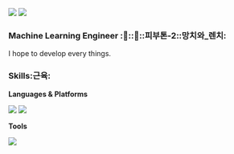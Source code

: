 <img src="https://img.shields.io/badge/Tstory-000000?style=flat-square&logo=Tstory&logoColor=white"/> <img src="https://img.shields.io/badge/Gmail-EA4335?style=flat-square&logo=Gmail&logoColor=white"/>
### **Machine Learning Engineer** :🚗::🚨::피부톤-2::망치와_렌치:

I hope to develop every things.


### **Skills**:근육:

**Languages & Platforms**


<img src="https://img.shields.io/badge/Python-3776AB?style=flat-square&logo=Python&logoColor=white"/> <img src="https://img.shields.io/badge/Jupyter-F37626?style=flat-square&logo=Jupyter&logoColor=white"/>


**Tools**


<img src="https://img.shields.io/badge/Git-F05032?style=flat-square&logo=Git&logoColor=white"/>
